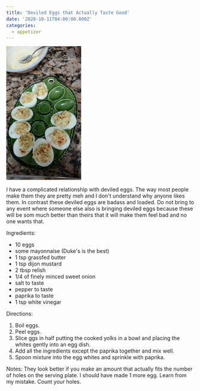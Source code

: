 ```yaml
---
title: 'Deviled Eggs that Actually Taste Good'
date: '2020-10-11T04:00:00.000Z'
categories:
  - appetizer
---
```

<img src="/assets/images/deviled_eggs.jpg" width="200"/>

I have a complicated relationship with deviled eggs. The way most people make them they are pretty meh and I don't understand why anyone likes them. In contrast these deviled eggs are badass and loaded. Do not bring to any event where someone else also is bringing deviled eggs because these will be  som much better than theirs that it will make them feel bad and no one wants that.

Ingredients:
* 10 eggs
* some mayonnaise (Duke's is the best)
* 1 tsp grassfed butter
* 1 tsp dijon mustard
* 2 tbsp relish
* 1/4 of finely minced sweet onion
* salt to taste
* pepper to taste
* paprika to taste
* 1 tsp white vinegar

Directions:
1. Boil eggs.
2. Peel eggs.
3.  Slice ggs in half putting the cooked yolks in a bowl and placing the whites gently into an egg dish.
4.  Add all the ingredients except the paprika together and mix well.
5.  Spoon mixture into the egg whites and sprinkle with paprika.

Notes: They look better if you make an amount that actually fits the number of holes on
the serving plate. I should have made 1 more egg. Learn from my mistake. Count your
holes.


